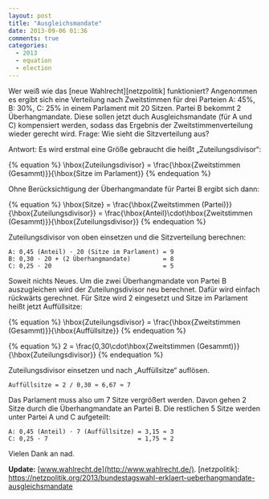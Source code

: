 ```yaml
---
layout: post
title: "Ausgleichsmandate"
date: 2013-09-06 01:36
comments: true
categories:
  - 2013
  - equation
  - election
---
```

Wer weiß wie das [neue Wahlrecht][netzpolitik] funktioniert?
Angenommen es ergibt sich eine Verteilung nach Zweitstimmen für drei Parteien
A: 45%, B: 30%, C: 25% in einem Parlament mit 20 Sitzen. Partei B bekommt 2 Überhangmandate.
Diese sollen jetzt duch Ausgleichsmandate (für A und C) kompensiert werden, sodass das Ergebnis der
Zweitstimmenverteilung wieder gerecht wird. Frage: Wie sieht die Sitzverteilung aus?

Antwort: Es wird erstmal eine Größe gebraucht die heißt „Zuteilungsdivisor“:

{% equation %}
\hbox{Zuteilungsdivisor} = \frac{\hbox{Zweitstimmen (Gesammt)}}{\hbox{Sitze im Parlament}}
{% endequation %}

Ohne Berücksichtigung der Überhangmandate für Partei B ergibt sich dann:

{% equation %}
\hbox{Sitze} = \frac{\hbox{Zweitstimmen (Partei)}}{\hbox{Zuteilungsdivisor}} = \frac{\hbox{Anteil}\cdot\hbox{Zweitstimmen (Gesammt)}}{\hbox{Zuteilungsdivisor}}
{% endequation %}

Zuteilungsdivisor von oben einsetzen und die Sitzverteilung berechnen:

    A: 0,45 (Anteil) · 20 (Sitze im Parlament) = 9 
    B: 0,30 · 20 + (2 Überhangmandate)         = 8
    C: 0,25 · 20                               = 5

Soweit nichts Neues. Um die zwei Überhangmandate von Partei B auszugleichen wird der
Zuteilungsdivisor neu berechnet. Dafür wird einfach rückwärts gerechnet.
Für Sitze wird 2 eingesetzt und Sitze im Parlament heißt jetzt Auffüllsitze:

{% equation %}
\hbox{Zuteilungsdivisor} = \frac{\hbox{Zweitstimmen (Gesammt)}}{\hbox{Auffüllsitze}}
{% endequation %}

{% equation %}
2 = \frac{0,30\cdot\hbox{Zweitstimmen (Gesammt)}}{\hbox{Zuteilungsdivisor}}
{% endequation %}

Zuteilungsdivisor einsetzen und nach „Auffüllsitze“ auflösen.

    Auffüllsitze = 2 / 0,30 ≈ 6,67 ≈ 7

Das Parlament muss also um 7 Sitze vergrößert werden. Davon gehen 2 Sitze
durch die Überhangmandate an Partei B. Die restlichen 5 Sitze werden unter Partei A und C aufgeteilt:

    A: 0,45 (Anteil) · 7 (Auffüllsitze) = 3,15 ≈ 3
    C: 0,25 · 7                         = 1,75 ≈ 2

Vielen Dank an nad.

**Update:** [www.wahlrecht.de](http://www.wahlrecht.de/).
[netzpolitik]: https://netzpolitik.org/2013/bundestagswahl-erklaert-ueberhangmandate-ausgleichsmandate
